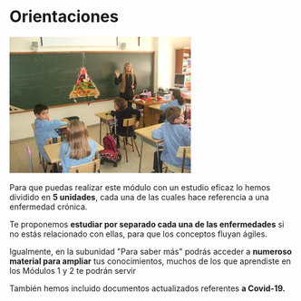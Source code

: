 # Orientaciones

![Fig.3.2. Colegio "La Milagrosa". RAEPS. Licencia CC BY-NC-SA](img/M3_2.JPG)

Para que puedas realizar este módulo con un estudio eficaz lo hemos dividido en **5 unidades**, cada una de las cuales hace referencia a una enfermedad crónica. 

Te proponemos **estudiar por separado cada una de las enfermedades** si no estás relacionado con ellas, para que los conceptos fluyan ágiles.

Igualmente, en la subunidad "Para saber más" podrás acceder a **numeroso material para ampliar** tus conocimientos, muchos de los que aprendiste en los Módulos 1 y 2 te podrán servir

También hemos incluido documentos actualizados referentes **a Covid-19.**
